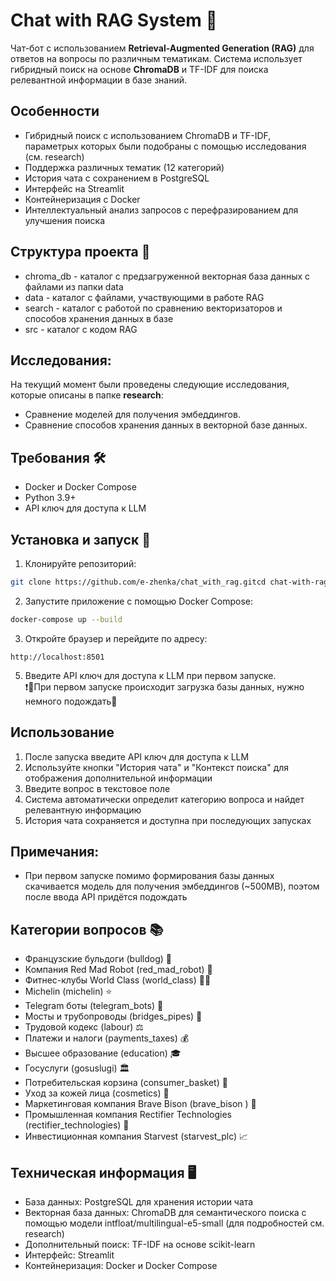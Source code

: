 # Chat with RAG System 🤖

Чат-бот с использованием **Retrieval-Augmented Generation (RAG)** для ответов на вопросы по различным тематикам. Система использует гибридный поиск на основе **ChromaDB** и TF-IDF для поиска релевантной информации в базе знаний.

## Особенности

- Гибридный поиск с использованием ChromaDB и TF-IDF, параметрых которых были подобраны с помощью исследования (см. research)
- Поддержка различных тематик (12 категорий)
- История чата с сохранением в PostgreSQL
- Интерфейс на Streamlit
- Контейнеризация с Docker
- Интеллектуальный анализ запросов с перефразированием для улучшения поиска

## Структура проекта 📁
- chroma_db - каталог с предзагруженной векторная база данных с файлами из папки data
- data - каталог с файлами, участвующими в работе RAG
- search - каталог с работой по сравнению векторизаторов и способов хранения данных в базе
- src - каталог с кодом RAG

## Исследования:
На текущий момент были проведены следующие исследования, которые описаны в папке **research**:
- Сравнение моделей для получения эмбеддингов.
- Сравнение способов хранения данных в векторной базе данных.

## Требования 🛠️  
  
- Docker и Docker Compose  
- Python 3.9+  
- API ключ для доступа к LLM  
  
## Установка и запуск 🚀  
  
1. Клонируйте репозиторий:  
```bash  
git clone https://github.com/e-zhenka/chat_with_rag.gitcd chat-with-rag
```  
2. Запустите приложение с помощью Docker Compose:  
```bash  
docker-compose up --build
```  
  
3. Откройте браузер и перейдите по адресу:  
```  
http://localhost:8501  
```  
  
5. Введите API ключ для доступа к LLM при первом запуске.  
❗🤏При первом запуске происходит загрузка базы данных, нужно немного подождать🙏  
    
## Использование  
  
1. После запуска введите API ключ для доступа к LLM  
2. Используйте кнопки "История чата" и "Контекст поиска" для отображения дополнительной информации   
3. Введите вопрос в текстовое поле  
4. Система автоматически определит категорию вопроса и найдет релевантную информацию  
5. История чата сохраняется и доступна при последующих запусках  

## Примечания:
- При первом запуске помимо формирования базы данных скачивается модель для получения эмбеддингов (~500MB), поэтом после ввода API придётся подождать

## Категории вопросов 📚  
  
- Французские бульдоги (bulldog) 🐶  
- Компания Red Mad Robot (red_mad_robot) 🦾  
- Фитнес-клубы World Class (world_class) 🏋️‍♂️  
- Michelin (michelin) ⭐  
- Telegram боты (telegram_bots) 📱  
- Мосты и трубопроводы (bridges_pipes) 🌉  
- Трудовой кодекс (labour) ⚖️  
- Платежи и налоги (payments_taxes) 💰  
- Высшее образование (education) 🎓  
- Госуслуги (gosuslugi) 🏛️  
- Потребительская корзина (consumer_basket) 🛒  
- Уход за кожей лица (cosmetics) 💄  
- Маркетинговая компания Brave Bison  (brave_bison ) 🛒
- Промышленная компания Rectifier Technologies  (rectifier_technologies) 🚜
- Инвестиционная компания Starvest (starvest_plc) 📈
  
## Техническая информация 🖥️  
  
- База данных: PostgreSQL для хранения истории чата  
- Векторная база данных: ChromaDB для семантического поиска  с помощью модели intfloat/multilingual-e5-small (для подробностей см. research)
- Дополнительный поиск: TF-IDF на основе scikit-learn  
- Интерфейс: Streamlit  
- Контейнеризация: Docker и Docker Compose
